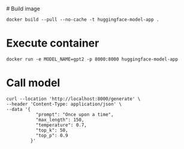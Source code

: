 # Build image

```
docker build --pull --no-cache -t huggingface-model-app .
```


# Execute container

```
docker run -e MODEL_NAME=gpt2 -p 8000:8000 huggingface-model-app
```


# Call model

```
curl --location 'http://localhost:8000/generate' \
--header 'Content-Type: application/json' \
--data '{
           "prompt": "Once upon a time",
           "max_length": 150,
           "temperature": 0.7,
           "top_k": 50,
           "top_p": 0.9
         }'

```